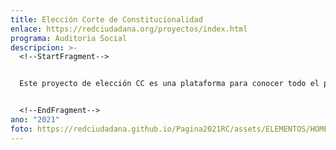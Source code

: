 ```yaml
---
title: Elección Corte de Constitucionalidad
enlace: https://redciudadana.org/proyectos/index.html
programa: Auditoria Social
descripcion: >-
  <!--StartFragment-->


  Este proyecto de elección CC es una plataforma para conocer todo el proceso de la elección de magistrados y magistradas de la Corte de Constitucionalidad (2021 - 2026).


  <!--EndFragment-->
ano: "2021"
foto: https://redciudadana.github.io/Pagina2021RC/assets/ELEMENTOS/HOME/PROYECTOS/01_ELECCION%20CC.png
---
```

